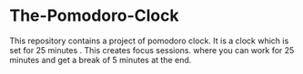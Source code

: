 # The-Pomodoro-Clock
This repository contains a project of pomodoro clock. It is a clock which is set for 25 minutes . This creates focus sessions. where you can work for 25 minutes and get a break of 5 minutes at the end.

